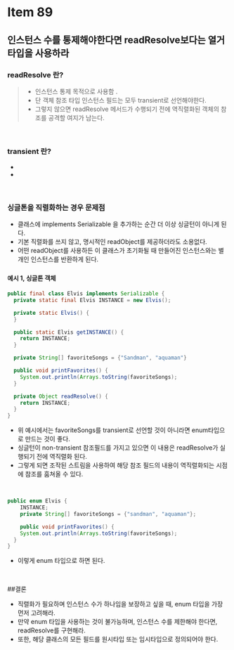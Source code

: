 # Item 89

## 인스턴스 수를 통제해야한다면 readResolve보다는 열거 타입을 사용하라

### readResolve 란?
> - 인스턴스 통제 목적으로 사용함 .<br>
> - 단 객체 참조 타입 인스턴스 필드는 모두 transient로 선언해야한다.<br>
> - 그렇지 않으면 readResolve 메서드가 수행되기 전에 역직렬화된 객체의 참조를 공격할 여지가 남는다.
<br>

### transient 란?
- 
- 
<br>

### 싱글톤을 직렬화하는 경우 문제점
- 클래스에 implements Serializable 을 추가하는 순간 더 이상 싱글턴이 아니게 된다.
- 기본 직렬화를 쓰지 않고, 명시적인 readObject를 제공하더라도 소용없다.
- 어떤 readObject를 사용하든 이 클래스가 초기화될 때 만들어진 인스턴스와는 별개인 인스턴스를 반환하게 된다.

###

#### 예시 1, 싱글톤 객체
```java
public final class Elvis implements Serializable {
  private static final Elvis INSTANCE = new Elvis();

  private static Elvis() {
  }

  public static Elvis getINSTANCE() {
    return INSTANCE;
  }

  private String[] favoriteSongs = {"Sandman", "aquaman"}

  public void printFavorites() {
    System.out.println(Arrays.toString(favoriteSongs);
  }

  private Object readResolve() {
    return INSTANCE;
  }
}
```
- 위 예시에서는 favoriteSongs를 transient로 선언할 것이 아니라면 enum타입으로 만드는 것이 좋다.
- 싱글턴이 non-transient 참조필드를 가지고 있으면 이 내용은 readResolve가 실행되기 전에 역직렬화 된다.
- 그렇게 되면 조작된 스트림을 사용하여 해당 참조 필드의 내용이 역직렬화되는 시점에 참조를 훔쳐올 수 있다.
<br>

``` java
public enum Elvis {
    INSTANCE;
    private String[] favoriteSongs = {"sandman", "aquaman"};

    public void printFavorites() {
    System.out.println(Arrays.toString(favoriteSongs);
  }
}
```
- 이렇게 enum 타입으로 하면 된다.
<br>

##결론
- 직렬화가 필요하며 인스턴스 수가 하나임을 보장하고 싶을 때, enum 타입을 가장 먼저 고려해라.
- 만약 enum 타입을 사용하는 것이 불가능하며, 인스턴스 수를 제한해야 한다면, readResolve를 구현해라.
- 또한, 해당 클래스의 모든 필드를 원시타입 또는 임시타입으로 정의되어야 한다.


